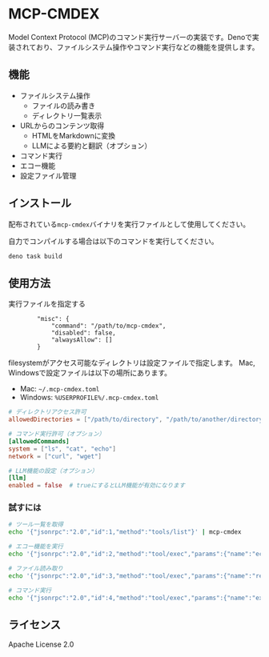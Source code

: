 # MCP-CMDEX

Model Context Protocol (MCP)のコマンド実行サーバーの実装です。Denoで実装されており、ファイルシステム操作やコマンド実行などの機能を提供します。

## 機能

* ファイルシステム操作
  * ファイルの読み書き
  * ディレクトリ一覧表示
* URLからのコンテンツ取得
  * HTMLをMarkdownに変換
  * LLMによる要約と翻訳（オプション）
* コマンド実行
* エコー機能
* 設定ファイル管理

## インストール

配布されている`mcp-cmdex`バイナリを実行ファイルとして使用してください。

自力でコンパイルする場合は以下のコマンドを実行してください。

```bash
deno task build
```

## 使用方法

実行ファイルを指定する

```
		"misc": {
			"command": "/path/to/mcp-cmdex",
			"disabled": false,
			"alwaysAllow": []
		}
```

filesystemがアクセス可能なディレクトリは設定ファイルで指定します。
Mac, Windowsで設定ファイルは以下の場所にあります。

* Mac: `~/.mcp-cmdex.toml`
* Windows: `%USERPROFILE%/.mcp-cmdex.toml`

```toml
# ディレクトリアクセス許可
allowedDirectories = ["/path/to/directory", "/path/to/another/directory"]

# コマンド実行許可（オプション）
[allowedCommands]
system = ["ls", "cat", "echo"]
network = ["curl", "wget"]

# LLM機能の設定（オプション）
[llm]
enabled = false  # trueにするとLLM機能が有効になります
```

### 試すには

```bash
# ツール一覧を取得
echo '{"jsonrpc":"2.0","id":1,"method":"tools/list"}' | mcp-cmdex

# エコー機能を実行
echo '{"jsonrpc":"2.0","id":2,"method":"tool/exec","params":{"name":"echo","arguments":{"text":"Hello, World!"}}}' | mcp-cmdex

# ファイル読み取り
echo '{"jsonrpc":"2.0","id":3,"method":"tool/exec","params":{"name":"read_file","arguments":{"path":"/path/to/file"}}}' | mcp-cmdex

# コマンド実行
echo '{"jsonrpc":"2.0","id":4,"method":"tool/exec","params":{"name":"execute_command","arguments":{"command":"ls -l"}}}' | mcp-cmdex
```

## ライセンス

Apache License 2.0